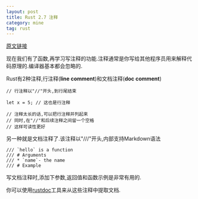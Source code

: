 ```yaml
---
layout: post
title: Rust 2.7 注释
category: mine
tag: rust
---
```


[原文链接][from]

现在我们有了函数,再学习写注释的功能.注释通常是你写给其他程序员用来解释代码原理的.编译器基本都会忽略的.

Rust有2种注释,行注释(**line comment**)和文档注释(**doc comment**)

    // 行注释以"//"开头,到行尾结束

    let x = 5; // 这也是行注释

    // 注释太长的话,可以把行注释并列起来
    // 同时,在"//"和后续注释之间留一个空格
    // 这样可读性更好

另一种就是文档注释了.该注释以"///"开头,内部支持Markdown语法

    /// `hello` is a function
    /// # Arguments
    /// * `name`- the name
    /// # Example

写文档注释时,添加下参数,返回值和函数示例是非常有用的.

你可以使用[rustdoc][rustdoc]工具来从这些注释中提取文档.

[from]: http://doc.rust-lang.org/book/comments.html
[rustdoc]: http://doc.rust-lang.org/rustdoc.html

